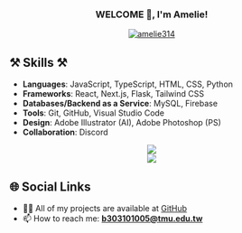 
<h3 align="center">WELCOME 👋, I'm Amelie!</h3>

<p align="center">
  <a href="https://github.com/amelie314"><img align="center" src="https://github-readme-stats.vercel.app/api/top-langs?username=amelie314&show_icons=true&locale=en&layout=compact&theme=tokyonight" alt="amelie314" /></a>
</p>

## ⚒️ Skills ⚒️

- **Languages**: JavaScript, TypeScript, HTML, CSS, Python
- **Frameworks**: React, Next.js, Flask, Tailwind CSS
- **Databases/Backend as a Service**: MySQL, Firebase
- **Tools**: Git, GitHub, Visual Studio Code
- **Design**: Adobe Illustrator (AI), Adobe Photoshop (PS)
- **Collaboration**: Discord

<div align="center">
  <img src="https://skillicons.dev/icons?i=react,nextjs,tailwind,ts,html,css,javascript,github" /><br>
  <img src="https://skillicons.dev/icons?i=mysql,python,flask,vscode,git,discord,ai,ps" /><br>
</div>

## 🌐 Social Links

- 👨‍💻 All of my projects are available at [GitHub](https://github.com/amelie314?tab=repositories)
- 📫 How to reach me: **b303101005@tmu.edu.tw**

<!--
**amelie314/amelie314** is a ✨ _special_ ✨ repository because its `README.md` (this file) appears on your GitHub profile.
-->


